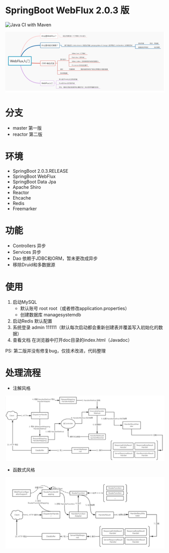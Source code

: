 # SpringBoot WebFlux 2.0.3 版

![Java CI with Maven](https://github.com/jxnu-liguobin/authority-manage-system/workflows/Java%20CI%20with%20Maven/badge.svg)

![](webflux.png)

# 分支

- master 第一版
- reactor 第二版

# 环境

- SpringBoot 2.0.3.RELEASE
- SpringBoot WebFlux
- SpringBoot Data Jpa
- Apache Shiro
- Reactor 
- Ehcache
- Redis
- Freemarker

# 功能

- Controllers 异步
- Services 异步
- Dao 依赖于JDBC和ORM，暂未更改成异步
- 移除Druid和多数据源

# 使用 

1. 启动MySQL
    - 默认账号 root root（或者修改application.properties）
    - 创建数据库 managesystemdb
2. 启动Redis 默认配置    
3. 系统登录 admin 111111（默认每次启动都会重新创建表并覆盖写入初始化的数据）
4. 查看文档 在浏览器中打开doc目录的index.html（Javadoc）

PS: 第二版并没有修复bug，仅技术改进，代码整理

# 处理流程

- 注解风格

![](webflux1.png)

- 函数式风格

![](webflux-2.png)